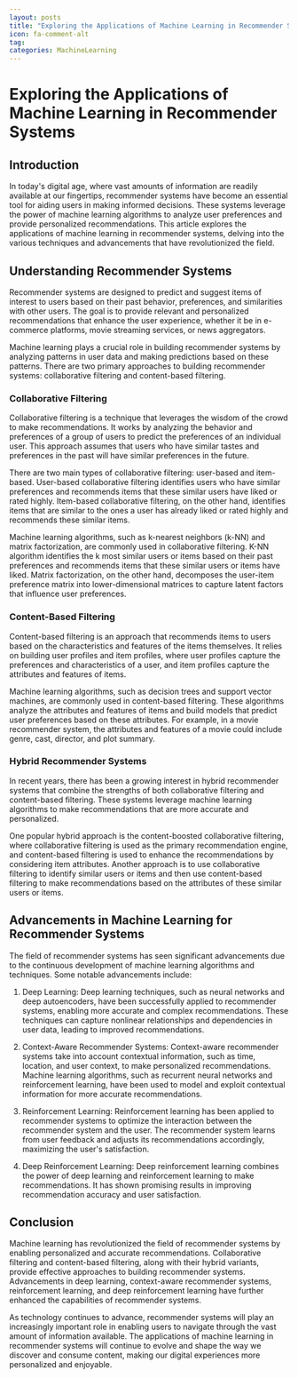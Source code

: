 ```yaml
---
layout: posts
title: "Exploring the Applications of Machine Learning in Recommender Systems"
icon: fa-comment-alt
tag:      
categories: MachineLearning
---
```



# Exploring the Applications of Machine Learning in Recommender Systems

## Introduction

In today's digital age, where vast amounts of information are readily available at our fingertips, recommender systems have become an essential tool for aiding users in making informed decisions. These systems leverage the power of machine learning algorithms to analyze user preferences and provide personalized recommendations. This article explores the applications of machine learning in recommender systems, delving into the various techniques and advancements that have revolutionized the field.

## Understanding Recommender Systems

Recommender systems are designed to predict and suggest items of interest to users based on their past behavior, preferences, and similarities with other users. The goal is to provide relevant and personalized recommendations that enhance the user experience, whether it be in e-commerce platforms, movie streaming services, or news aggregators.

Machine learning plays a crucial role in building recommender systems by analyzing patterns in user data and making predictions based on these patterns. There are two primary approaches to building recommender systems: collaborative filtering and content-based filtering.

### Collaborative Filtering

Collaborative filtering is a technique that leverages the wisdom of the crowd to make recommendations. It works by analyzing the behavior and preferences of a group of users to predict the preferences of an individual user. This approach assumes that users who have similar tastes and preferences in the past will have similar preferences in the future.

There are two main types of collaborative filtering: user-based and item-based. User-based collaborative filtering identifies users who have similar preferences and recommends items that these similar users have liked or rated highly. Item-based collaborative filtering, on the other hand, identifies items that are similar to the ones a user has already liked or rated highly and recommends these similar items.

Machine learning algorithms, such as k-nearest neighbors (k-NN) and matrix factorization, are commonly used in collaborative filtering. K-NN algorithm identifies the k most similar users or items based on their past preferences and recommends items that these similar users or items have liked. Matrix factorization, on the other hand, decomposes the user-item preference matrix into lower-dimensional matrices to capture latent factors that influence user preferences.

### Content-Based Filtering

Content-based filtering is an approach that recommends items to users based on the characteristics and features of the items themselves. It relies on building user profiles and item profiles, where user profiles capture the preferences and characteristics of a user, and item profiles capture the attributes and features of items.

Machine learning algorithms, such as decision trees and support vector machines, are commonly used in content-based filtering. These algorithms analyze the attributes and features of items and build models that predict user preferences based on these attributes. For example, in a movie recommender system, the attributes and features of a movie could include genre, cast, director, and plot summary.

### Hybrid Recommender Systems

In recent years, there has been a growing interest in hybrid recommender systems that combine the strengths of both collaborative filtering and content-based filtering. These systems leverage machine learning algorithms to make recommendations that are more accurate and personalized.

One popular hybrid approach is the content-boosted collaborative filtering, where collaborative filtering is used as the primary recommendation engine, and content-based filtering is used to enhance the recommendations by considering item attributes. Another approach is to use collaborative filtering to identify similar users or items and then use content-based filtering to make recommendations based on the attributes of these similar users or items.

## Advancements in Machine Learning for Recommender Systems

The field of recommender systems has seen significant advancements due to the continuous development of machine learning algorithms and techniques. Some notable advancements include:

1. Deep Learning: Deep learning techniques, such as neural networks and deep autoencoders, have been successfully applied to recommender systems, enabling more accurate and complex recommendations. These techniques can capture nonlinear relationships and dependencies in user data, leading to improved recommendations.

2. Context-Aware Recommender Systems: Context-aware recommender systems take into account contextual information, such as time, location, and user context, to make personalized recommendations. Machine learning algorithms, such as recurrent neural networks and reinforcement learning, have been used to model and exploit contextual information for more accurate recommendations.

3. Reinforcement Learning: Reinforcement learning has been applied to recommender systems to optimize the interaction between the recommender system and the user. The recommender system learns from user feedback and adjusts its recommendations accordingly, maximizing the user's satisfaction.

4. Deep Reinforcement Learning: Deep reinforcement learning combines the power of deep learning and reinforcement learning to make recommendations. It has shown promising results in improving recommendation accuracy and user satisfaction.

## Conclusion

Machine learning has revolutionized the field of recommender systems by enabling personalized and accurate recommendations. Collaborative filtering and content-based filtering, along with their hybrid variants, provide effective approaches to building recommender systems. Advancements in deep learning, context-aware recommender systems, reinforcement learning, and deep reinforcement learning have further enhanced the capabilities of recommender systems.

As technology continues to advance, recommender systems will play an increasingly important role in enabling users to navigate through the vast amount of information available. The applications of machine learning in recommender systems will continue to evolve and shape the way we discover and consume content, making our digital experiences more personalized and enjoyable.